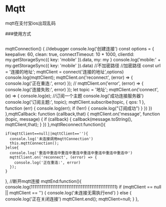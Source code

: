 # Mqtt
mqtt在支付宝ios出现乱码


###使用方式

>>```
mqttConnection() {
      //debugger
      console.log('创建连接')
      const options = {
       keepalive: 60,
        clean: true, 
        connectTimeout: 10 * 1000,
        clientId:  my.getStorageSync({ key: 'mobile' }).data,
        my: my
      }
      console.log('mobile:' +  my.getStorageSync({ key: 'mobile' }).data)
      //不加密路径
      //加密路径
      const url = '连接的地址';
      mqttClient = connect('连接的地址',options)
      console.log(mqttClient);
      mqttClient.on('reconnect', (error) => {
        console.log('正在重连:', error)
      });
      //
      mqttClient.on('error', (error) => {
        console.log('连接失败:', error)
      });
      let topic = '地址';
      mqttClient.on('connect', (e) => {
        console.log(e);
        //订阅一个主题
        console.log('成功连接服务器')
        console.log('订阅主题:', topic);
        mqttClient.subscribe(topic, { qos: 1 }, function (err) {
          console.log(err);
          if (!err) {
            console.log("订阅成功")
          }
        })
      })
    },mqttCallback: function (callback,that) {
    mqttClient.on('message', function (topic, message) {
      if (callback) {
        callback(message.toString(), mqttClient,that);
      }
    })
  },mqttReconnect:function(){

    if(mqttClient==null||mqttClient==''){
      console.log('未连接调用mqttConnection')
      this.mqttConnection();
    }else{
      console.log('重连中重连中重连中重连中重连中重连中重连中重连中')
      mqttClient.on('reconnect', (error) => {
        console.log('正在重连:', error)
      });
    }
  },
  //断开mqtt连接
  mqttEnd:function(){
    console.log(111111111111111111111111111111111111111111111111)
    if (mqttClient == null || mqttClient == '') {
      console.log('未连接无需执行end')
    } else {
      console.log('正在关闭连接')
      mqttClient.end();
      mqttClient=null;
    }
  },
```
